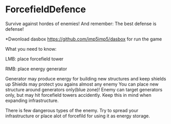 # ForcefieldDefence
Survive against hordes of enemies! And remember: The best defense is defense!

*Dwonload dasbox https://github.com/imp5imp5/dasbox for run the game

What you need to know:

LMB: place forcefield tower

RMB: place energy generator

Generator may produce energy for building new structures and keep shields up
Shields may protect you agains almost any enemy
You can place new structure around generators only(blue zone)!
Enemy can target generators only, but may hit forcefield towers accidently. Keep this in mind when expanding infrastructure.

There is few dangerous types of the enemy. Try to spread your infrastructure or place alot of forcefild for using it as energy storage.
